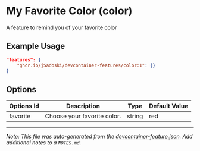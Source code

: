 
# My Favorite Color (color)

A feature to remind you of your favorite color

## Example Usage

```json
"features": {
    "ghcr.io/jSadoski/devcontainer-features/color:1": {}
}
```

## Options

| Options Id | Description | Type | Default Value |
|-----|-----|-----|-----|
| favorite | Choose your favorite color. | string | red |



---

_Note: This file was auto-generated from the [devcontainer-feature.json](https://github.com/jSadoski/devcontainer-features/blob/main/src/color/devcontainer-feature.json).  Add additional notes to a `NOTES.md`._
